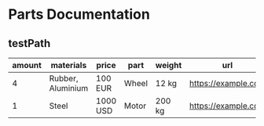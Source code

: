 # Parts Documentation

## testPath
amount|materials|price|part|weight|url
------|---------|-----|----|------|---
4|Rubber, Aluminium|100 EUR|Wheel|12 kg|https://example.com
1|Steel|1000 USD|Motor|200 kg|https://example.com
